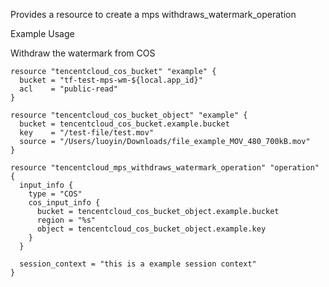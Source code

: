 Provides a resource to create a mps withdraws_watermark_operation

Example Usage

Withdraw the watermark from COS

```hcl
resource "tencentcloud_cos_bucket" "example" {
  bucket = "tf-test-mps-wm-${local.app_id}"
  acl    = "public-read"
}

resource "tencentcloud_cos_bucket_object" "example" {
  bucket = tencentcloud_cos_bucket.example.bucket
  key    = "/test-file/test.mov"
  source = "/Users/luoyin/Downloads/file_example_MOV_480_700kB.mov"
}

resource "tencentcloud_mps_withdraws_watermark_operation" "operation" {
  input_info {
    type = "COS"
    cos_input_info {
      bucket = tencentcloud_cos_bucket_object.example.bucket
      region = "%s"
      object = tencentcloud_cos_bucket_object.example.key
    }
  }

  session_context = "this is a example session context"
}
```
